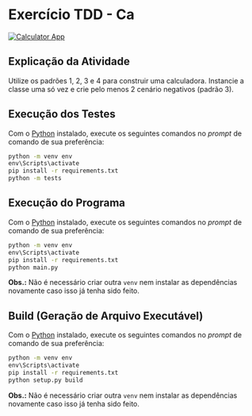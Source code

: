 # Exercício TDD - Ca

[![Calculator App](https://github.com/bio353/c214-teoria/actions/workflows/python-app.yml/badge.svg?branch=tdd_calculadora)](https://github.com/bio353/c214-teoria/actions/workflows/python-app.yml)

## Explicação da Atividade

Utilize os padrões 1, 2, 3 e 4 para construir uma calculadora. Instancie a classe uma só vez e crie pelo menos 2 cenário negativos (padrão 3).

## Execução dos Testes

Com o [Python](https://www.python.org/downloads/) instalado, execute os seguintes comandos no _prompt_ de comando de sua preferência:

```cmd
python -m venv env
env\Scripts\activate
pip install -r requirements.txt
python -m tests
```

## Execução do Programa

Com o [Python](https://www.python.org/downloads/) instalado, execute os seguintes comandos no _prompt_ de comando de sua preferência:

```cmd
python -m venv env
env\Scripts\activate
pip install -r requirements.txt
python main.py
```

**Obs.:** Não é necessário criar outra `venv` nem instalar as dependências novamente caso isso já tenha sido feito.

## Build (Geração de Arquivo Executável)

Com o [Python](https://www.python.org/downloads/) instalado, execute os seguintes comandos no _prompt_ de comando de sua preferência:

```cmd
python -m venv env
env\Scripts\activate
pip install -r requirements.txt
python setup.py build
```

**Obs.:** Não é necessário criar outra `venv` nem instalar as dependências novamente caso isso já tenha sido feito.
